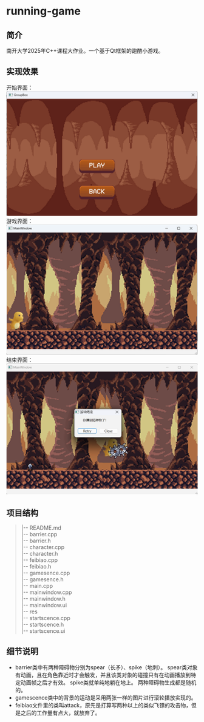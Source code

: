 # running-game
## 简介  
南开大学2025年C++课程大作业。一个基于Qt框架的跑酷小游戏。  
## 实现效果  
开始界面：
![开始界面](https://github.com/yue-fish123/running-game/blob/main/%E5%B1%95%E7%A4%BA/%E5%B1%8F%E5%B9%95%E6%88%AA%E5%9B%BE%202025-04-11%20223922.png?raw=true)  
游戏界面：
![游戏界面](https://github.com/yue-fish123/running-game/blob/main/%E5%B1%95%E7%A4%BA/%E5%B1%8F%E5%B9%95%E6%88%AA%E5%9B%BE%202025-04-13%20154854.png?raw=true)    
结束界面：
![结束界面](https://github.com/yue-fish123/running-game/blob/main/%E5%B1%95%E7%A4%BA/%E5%B1%8F%E5%B9%95%E6%88%AA%E5%9B%BE%202025-04-11%20224316.png?raw=true)    
## 项目结构  
> |-- README.md   
|-- barrier.cpp   
|-- barrier.h   
|-- character.cpp    
|-- character.h     
|-- feibiao.cpp    
|-- feibiao.h    
|-- gamesence.cpp    
|-- gamesence.h     
|-- main.cpp     
|-- mainwindow.cpp     
|-- mainwindow.h     
|-- mainwindow.ui     
|-- res      
|-- startscence.cpp     
|-- startscence.h     
|-- startscence.ui                
## 细节说明  
- barrier类中有两种障碍物分别为spear（长矛）、spike（地刺）。
    spear类对象有动画，且在角色靠近时才会触发，并且该类对象的碰撞只有在动画播放到特定动画帧之后才有效。
  spike类就单纯地躺在地上。
  两种障碍物生成都是随机的。
- gamescence类中的背景的运动是采用两张一样的图片进行滚轮播放实现的。
- feibiao文件里的类叫attack，原先是打算写两种以上的类似飞镖的攻击物，但是之后的工作量有点大，就放弃了。
